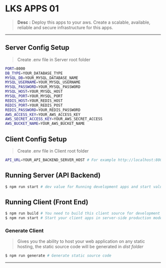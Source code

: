 # LKS APPS 01

> **Desc :** Deploy this apps to your aws. Create a scalable, available, reliable and secure infrastructure for this apps.

<hr>

## Server Config Setup
> Create .env file in Server root folder
```sh
PORT=8000
DB_TYPE=YOUR_DATABASE_TYPE
MYSQL_DB=YOUR_MYSQL_DATABASE_NAME
MYSQL_USERNAME=YOUR_MYSQL_USERNAME
MYSQL_PASSWORD=YOUR_MYSQL_PASSWORD
MYSQL_HOST=YOUR_MYSQL_HOST
MYSQL_PORT=YOUR_MYSQL_PORT
REDIS_HOST=YOUR_REDIS_HOST
REDIS_PORT=YOUR_REDIS_POST
REDIS_PASSWORD=YOUR_REDIS_PASSWORD
AWS_ACCESS_KEY=YOUR_AWS_ACCESS_KEY
AWS_SECRET_ACCESS_KEY=YOUR_AWS_SECRET_ACCESS
AWS_BUCKET_NAME=YOUR_AWS_BUCKET_NAME
```

## Client Config Setup
> Create .env file in Client root folder
```sh
API_URL=YOUR_API_BACKEND_SERVER_HOST # For example http://localhost:8000
```

## Running Server (API Backend)
```sh
$ npm run start # dev value for Running development apps and start value for Running production apps

```

## Running Client (Front End)
```sh
$ npm run build # You need to build this client source for development
$ npm run start # Start your client apps in server-side production mode

```
### Generate Client
> Gives you the ability to host your web application on any static hosting, the static source code will be generated in *dist folder*
```sh
$ npm run generate # Generate static source code
```

<hr>
